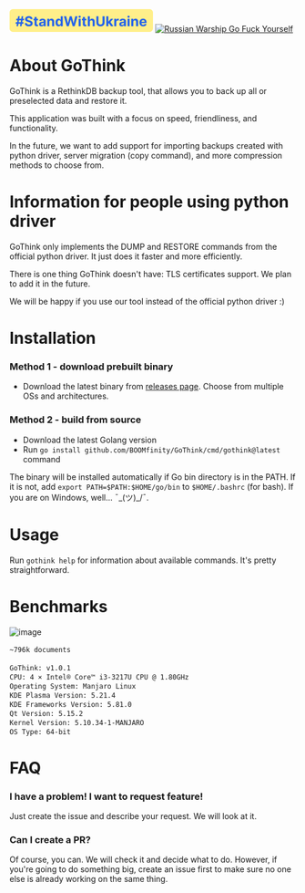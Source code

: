 [![Stand With Ukraine](https://raw.githubusercontent.com/vshymanskyy/StandWithUkraine/main/badges/StandWithUkraine.svg)](https://stand-with-ukraine.pp.ua)
[![Russian Warship Go Fuck Yourself](https://raw.githubusercontent.com/vshymanskyy/StandWithUkraine/main/badges/RussianWarship.svg)](https://stand-with-ukraine.pp.ua)
# About GoThink
GoThink is a RethinkDB backup tool, that allows you to back up all or preselected data and restore it.

This application was built with a focus on speed, friendliness, and functionality.

In the future, we want to add support for importing backups created with python driver, server migration (copy command), and more compression methods to choose from.

# Information for people using python driver
GoThink only implements the DUMP and RESTORE commands from the official python driver. It just does it faster and more efficiently. 

There is one thing GoThink doesn't have: TLS certificates support. We plan to add it in the future.

We will be happy if you use our tool instead of the official python driver :)

# Installation

### Method 1 - download prebuilt binary
  - Download the latest binary from [releases page](https://github.com/BOOMfinity/GoThink/releases). Choose from multiple OSs and architectures.
  
### Method 2 - build from source
  - Download the latest Golang version
  - Run `go install github.com/BOOMfinity/GoThink/cmd/gothink@latest` command

The binary will be installed automatically if Go bin directory is in the PATH.
If it is not, add `export PATH=$PATH:$HOME/go/bin` to `$HOME/.bashrc` (for bash). If you are on Windows, well... ¯\_(ツ)_/¯.

# Usage

Run `gothink help` for information about available commands. It's pretty straightforward.

# Benchmarks

![image](https://i.imgur.com/UV5xIF8.png)

    ~796k documents

    GoThink: v1.0.1
    CPU: 4 × Intel® Core™ i3-3217U CPU @ 1.80GHz
    Operating System: Manjaro Linux
    KDE Plasma Version: 5.21.4
    KDE Frameworks Version: 5.81.0
    Qt Version: 5.15.2
    Kernel Version: 5.10.34-1-MANJARO
    OS Type: 64-bit

# FAQ

### I have a problem! I want to request feature!

Just create the issue and describe your request. We will look at it.

### Can I create a PR?

Of course, you can. We will check it and decide what to do. However, if you're going to do something big, create an issue first to make sure no one else is already working on the same thing.
